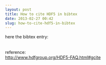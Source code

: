 ```yaml
---
layout: post
title: How to cite HDF5 in bibtex
date: 2013-02-27 00:42
slug: how-to-cite-hdf5-in-bibtex
---
```


<p>
 here the bibtex entry:
 <br/>
 <br/>
 <script src="https://gist.github.com/zonca/5043796.js">
 </script>
 <br/>
 reference:
 <br/>
 <a href="http://www.hdfgroup.org/HDF5-FAQ.html#gcite">
  http://www.hdfgroup.org/HDF5-FAQ.html#gcite
 </a>
</p>

